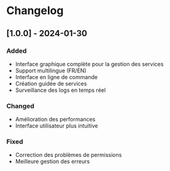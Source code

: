# Changelog

## [1.0.0] - 2024-01-30

### Added
- Interface graphique complète pour la gestion des services
- Support multilingue (FR/EN)
- Interface en ligne de commande
- Création guidée de services
- Surveillance des logs en temps réel

### Changed
- Amélioration des performances
- Interface utilisateur plus intuitive

### Fixed
- Correction des problèmes de permissions
- Meilleure gestion des erreurs 